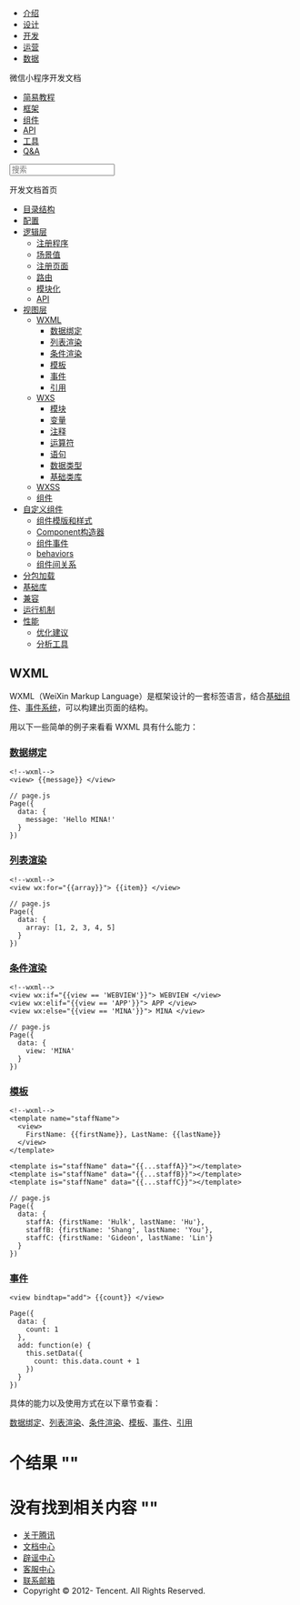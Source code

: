 <div class="book with-summary">

<div class="head">

<div class="head_box">

# [](javascript:; "_('微信公众平台 小程序')")

<div class="header_ctrls">

*   [介绍](https://mp.weixin.qq.com/debug/wxadoc/introduction/index.html)
*   [设计](https://mp.weixin.qq.com/debug/wxadoc/design/index.html)
*   [开发](https://mp.weixin.qq.com/debug/wxadoc/dev/index.html)
*   [运营](https://mp.weixin.qq.com/debug/wxadoc/product/index.html)
*   [数据](https://mp.weixin.qq.com/debug/wxadoc/analysis/index.html)

</div>

</div>

</div>

<div class="sub_nav_box">

<div class="sub_nav_inner">

<div class="book-summary-opr" id="js-book-summary-opr"><a class="book-summary-btn"></a></div>

<div class="top_sub_nav">

<div class="top_title_wap"><span class="icon_title icon_dev"></span>

微信小程序开发文档

</div>

*   [简易教程](../../../)
*   [框架](../../MINA.html)
*   [组件](../../../component/)
*   [API](../../../api/)
*   [工具](../../../devtools/devtools.html)
*   [Q&A](../../../qa.html)

</div>

<div id="book-search-input" role="search">

<form><label for="search-input" class="search-icon" id="js-search-icon"></label><input type="text" id="search-input" name="search-input" placeholder="搜索"> </form>

</div>

</div>

</div>

<div class="book-summary">

<div class="book-summary-home" id="js-summary-home"><a><span class="icon_home_s icon_dev"></span><span class="s_title_2">开发文档首页</span></a></div>

<nav role="navigation">

*   [目录结构](../../structure.html)
*   [配置](../../config.html)
*   [逻辑层](../../app-service/)
    *   [注册程序](../../app-service/app.html)
    *   [场景值](../../app-service/scene.html)
    *   [注册页面](../../app-service/page.html)
    *   [路由](../../app-service/route.html)
    *   [模块化](../../app-service/module.html)
    *   [API](../../app-service/api.html)
*   [视图层](../)
    *   [WXML](./)
        *   [数据绑定](data.html)
        *   [列表渲染](list.html)
        *   [条件渲染](conditional.html)
        *   [模板](template.html)
        *   [事件](event.html)
        *   [引用](import.html)
    *   [WXS](../wxs/)
        *   [模块](../wxs/01wxs-module.html)
        *   [变量](../wxs/02variate.html)
        *   [注释](../wxs/03annotation.html)
        *   [运算符](../wxs/04operator.html)
        *   [语句](../wxs/05statement.html)
        *   [数据类型](../wxs/06datatype.html)
        *   [基础类库](../wxs/07basiclibrary.html)
    *   [WXSS](../wxss.html)
    *   [组件](../component.html)
*   [自定义组件](../../custom-component/)
    *   [组件模版和样式](../../custom-component/wxml-wxss.html)
    *   [Component构造器](../../custom-component/component.html)
    *   [组件事件](../../custom-component/events.html)
    *   [behaviors](../../custom-component/behaviors.html)
    *   [组件间关系](../../custom-component/relations.html)
*   [分包加载](../../subpackages.html)
*   [基础库](../../client-lib.html)
*   [兼容](../../compatibility.html)
*   [运行机制](../../operating-mechanism.html)
*   [性能](../../performance/)
    *   [优化建议](../../performance/tips.html)
    *   [分析工具](../../performance/tools.html)

</nav>

</div>

<div class="book-body">

<div class="body-inner">

<div class="page-wrapper" tabindex="-1" role="main">

<div class="page-inner">

<div id="book-search-results">

<div class="search-noresults">

<section class="normal markdown-section">

# WXML

WXML（WeiXin Markup Language）是框架设计的一套标签语言，结合[基础组件](../../../component/)、[事件系统](event.html)，可以构建出页面的结构。

用以下一些简单的例子来看看 WXML 具有什么能力：

### [数据绑定](data.html)

    <!--wxml-->
    <view> {{message}} </view>

    // page.js
    Page({
      data: {
        message: 'Hello MINA!'
      }
    })

### [列表渲染](list.html)

    <!--wxml-->
    <view wx:for="{{array}}"> {{item}} </view>

    // page.js
    Page({
      data: {
        array: [1, 2, 3, 4, 5]
      }
    })

### [条件渲染](conditional.html)

    <!--wxml-->
    <view wx:if="{{view == 'WEBVIEW'}}"> WEBVIEW </view>
    <view wx:elif="{{view == 'APP'}}"> APP </view>
    <view wx:else="{{view == 'MINA'}}"> MINA </view>

    // page.js
    Page({
      data: {
        view: 'MINA'
      }
    })

### [模板](template.html)

    <!--wxml-->
    <template name="staffName">
      <view>
        FirstName: {{firstName}}, LastName: {{lastName}}
      </view>
    </template>

    <template is="staffName" data="{{...staffA}}"></template>
    <template is="staffName" data="{{...staffB}}"></template>
    <template is="staffName" data="{{...staffC}}"></template>

    // page.js
    Page({
      data: {
        staffA: {firstName: 'Hulk', lastName: 'Hu'},
        staffB: {firstName: 'Shang', lastName: 'You'},
        staffC: {firstName: 'Gideon', lastName: 'Lin'}
      }
    })

### [事件](event.html)

    <view bindtap="add"> {{count}} </view>

    Page({
      data: {
        count: 1
      },
      add: function(e) {
        this.setData({
          count: this.data.count + 1
        })
      }
    })

具体的能力以及使用方式在以下章节查看：

[数据绑定](data.html)、[列表渲染](list.html)、[条件渲染](conditional.html)、[模板](template.html)、[事件](event.html)、[引用](import.html)

</section>

</div>

<div class="search-results">

<div class="has-results">

# <span class="search-results-count"></span>个结果 "<span class="search-query"></span>"

</div>

<div class="no-results">

# 没有找到相关内容 "<span class="search-query"></span>"

</div>

</div>

</div>

</div>

</div>

<div class="foot" id="footer">

*   [关于腾讯](http://www.tencent.com/zh-cn/index.shtml)
*   [文档中心](https://mp.weixin.qq.com/debug/wxadoc/introduction/index.html?t=1484641676&)
*   [辟谣中心](https://mp.weixin.qq.com/cgi-bin/opshowpage?action=dispelinfo&lang=zh_CN&begin=1&count=9)
*   [客服中心](http://kf.qq.com/faq/120911VrYVrA1509086vyumm.html)
*   [联系邮箱](mailto:weixinmp@qq.com)
*   Copyright © 2012-<span id="s_copyright_year"></span> Tencent. All Rights Reserved.

</div>

</div>

[](../)[](data.html)</div>

</div>